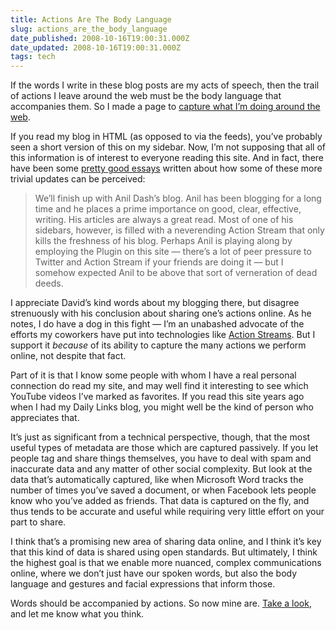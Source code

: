 ```yaml
---
title: Actions Are The Body Language
slug: actions_are_the_body_language
date_published: 2008-10-16T19:00:31.000Z
date_updated: 2008-10-16T19:00:31.000Z
tags: tech
---
```


If the words I write in these blog posts are my acts of speech, then the trail of actions I leave around the web must be the body language that accompanies them. So I made a page to [capture what I’m doing around the web](http://dashes.com/anil/action-stream.html).

If you read my blog in HTML (as opposed to via the feeds), you’ve probably seen a short version of this on my sidebar. Now, I’m not supposing that all of this information is of interest to everyone reading this site. And in fact, there have been some [pretty good essays](http://urbansemiotic.com/2008/10/01/blogging-the-bodily-fluids-stream/) written about how some of these more trivial updates can be perceived:

> We’ll finish up with Anil Dash’s blog. Anil has been blogging for a long time and he places a prime importance on good, clear, effective, writing. His articles are always a great read. Most of one of his sidebars, however, is filled with a neverending Action Stream that only kills the freshness of his blog. Perhaps Anil is playing along by employing the Plugin on this site — there’s a lot of peer pressure to Twitter and Action Stream if your friends are doing it — but I somehow expected Anil to be above that sort of verneration of dead deeds.

I appreciate David’s kind words about my blogging there, but disagree strenuously with his conclusion about sharing one’s actions online. As he notes, I do have a dog in this fight — I’m an unabashed advocate of the efforts my coworkers have put into technologies like [Action Streams](http://www.movabletype.org/2008/01/building_action_streams.html). But I support it *because* of its ability to capture the many actions we perform online, not despite that fact.

Part of it is that I know some people with whom I have a real personal connection do read my site, and may well find it interesting to see which YouTube videos I’ve marked as favorites. If you read this site years ago when I had my Daily Links blog, you might well be the kind of person who appreciates that.

It’s just as significant from a technical perspective, though, that the most useful types of metadata are those which are captured passively. If you let people tag and share things themselves, you have to deal with spam and inaccurate data and any matter of other social complexity. But look at the data that’s automatically captured, like when Microsoft Word tracks the number of times you’ve saved a document, or when Facebook lets people know who you’ve added as friends. That data is captured on the fly, and thus tends to be accurate and useful while requiring very little effort on your part to share.

I think that’s a promising new area of sharing data online, and I think it’s key that this kind of data is shared using open standards. But ultimately, I think the highest goal is that we enable more nuanced, complex communications online, where we don’t just have our spoken words, but also the body language and gestures and facial expressions that inform those.

Words should be accompanied by actions. So now mine are. [Take a look](http://dashes.com/anil/action-stream.html), and let me know what you think.
